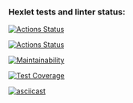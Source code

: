 ### Hexlet tests and linter status:
[![Actions Status](https://github.com/Marina-SV/frontend-project-46/actions/workflows/hexlet-check.yml/badge.svg)](https://github.com/Marina-SV/frontend-project-46/actions)

[![Actions Status](https://github.com/Marina-SV/frontend-project-46/actions/workflows/nodejs.yml/badge.svg)](https://github.com/Marina-SV/frontend-project-46/actions)

[![Maintainability](https://api.codeclimate.com/v1/badges/5b4270e0eeb36209de26/maintainability)](https://codeclimate.com/github/Marina-SV/frontend-project-46/maintainability)

[![Test Coverage](https://api.codeclimate.com/v1/badges/5b4270e0eeb36209de26/test_coverage)](https://codeclimate.com/github/Marina-SV/frontend-project-46/test_coverage)

[![asciicast](https://asciinema.org/a/2PVsrJNxXvQuh1OyXFbfhi7JE.svg)](https://asciinema.org/a/2PVsrJNxXvQuh1OyXFbfhi7JE)
